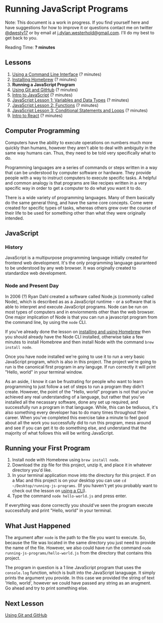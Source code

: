 # Running JavaScript Programs

Note: This document is a work in progress. If you find yourself here and have suggestions for how to improve it or questions contact me on twitter [@dwesty17](https://twitter.com/dwesty17) or by email at j.dylan.westerhold@gmail.com. I'll do my best to get back to you.

Reading Time: **? minutes**

## Lessons
1. [Using a Command Line Interface](https://github.com/project-catalyst/using-a-cli) (? minutes)
1. [Installing Homebrew](https://github.com/project-catalyst/installing-homebrew) (? minutes)
1. **Running a JavaScript Program**
1. [Using Git and GitHub](https://github.com/project-catalyst/using-git-and-github) (? minutes)
1. [Intro to JavaScript](https://github.com/project-catalyst/overview) (? minutes)
1. [JavaScript Lesson 1: Variables and Data Types](https://github.com/project-catalyst/overview) (? minutes)
1. [JavaScript Lesson 2: Functions](https://github.com/project-catalyst/overview) (? minutes)
1. [JavaScript Lesson 3: Conditional Statements and Loops](https://github.com/project-catalyst/overview) (? minutes)
1. [Intro to React](https://github.com/project-catalyst/overview) (? minutes)

## Computer Programming

Computers have the ability to execute operations on numbers much more quickly than humans, however they aren't able to deal with ambiguity in the same way humans can. Thus, they need to be told very specifically what to do.

Programming languages are a series of commands or steps written in a way that can be understood by computer software or hardware. They provide people with a way to instruct computers to execute specific tasks. A helpful and common analogy is that programs are like recipes written in a very specific way in order to get a computer to do what you want it to do.

There is a wide variety of programming languages. Many of them basically do the same general thing, and have the same core concepts. Come were created for specific types of tasks, whereas others grew over the course of their life to be used for something other than what they were originally intended.

## JavaScript

### History

JavaScript is a multipurpose programming language initially created for frontend web development. It's the only programming language gauranteed to be understood by any web browser. It was originally created to standardize web development.

### Node and Present Day

In 2006 (?) Ryan Dahl created a software called Node.js (commonly called Node), which is described as as a JavaScript runtime - or a software that is able to interpret and execute JavaScript programs. Node can be run on most types of computers and in enviornments other than the web browser. One major implication of Node is that you can run a javascript program from the command line, by using the `node` CLI.

If you've already done the lesson on [installing and using Homebrew](https://github.com/project-catalyst/installing-homebrew) then you should already have the Node CLI installed, otherwise take a few minutes to install Homebrew and then install Node with the command `brew install node`.

Once you have node installed we're going to use it to run a very basic JavaScript program, which is also in this project. The project we're going to run is the canonical first program in any languge. If run correctly it will print "Hello, world" in your terminal window.

As an aside, I know it can be frustrating for people who want to learn programming to just follow a set of steps to run a program they didn't create. However, the point of the "Hello, world" program is not that you've achieved any real understanding of a language, but rather that you've installed all the necassary software, done any set up required, and successfully run a program in that language. While, this can be tediuous, it's also something every developer has to do many times throughout their career. When you've completed this exercise take a minute to feel good about all the work you successfully did to run this program, mess around and see if you can get it to do something else, and understand that the majority of what follows this will be writing JavaScript.

## Running your First Program

1. Install node with Homebrew using `brew install node`.
1. Download the zip file for this project, unzip it, and place it in whatever directory you'd like.
1. In your terminal application move into the directory for this project. If on a Mac and this project is on your desktop you can use `cd ~/Desktop/running-js-programs`. (If you haven't yet you probably want to check out the lesson on [using a CLI](https://github.com/project-catalyst/using-a-cli)).
1. Type the command `node hello-world.js` and press enter.

If everything was done correctly you should've seen the program execute successfully and print "Hello, world" in your terminal.

## What Just Happened

The argument after `node` is the path to the file you want to execute. So, because the file was located in the same directory you just need to provide the name of the file. However, we also could have run the command `node running-js-programs/hello-world.js` from the directory that contains this project.

The program in question is a 1 line JavaScript program that uses the `console.log` function, which is built into the JavaScript lanaguage. It simply prints the argument you provide. In this case we provided the string of text 'Hello, world', however we could have passed any string as an arugment. Go ahead and try to print something else.

## Next Lesson

[Using Git and GitHub](https://github.com/project-catalyst/using-git-and-github)

